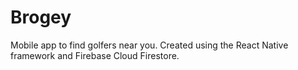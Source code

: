 # Brogey
Mobile app to find golfers near you. Created using the React Native framework and Firebase Cloud Firestore. 
